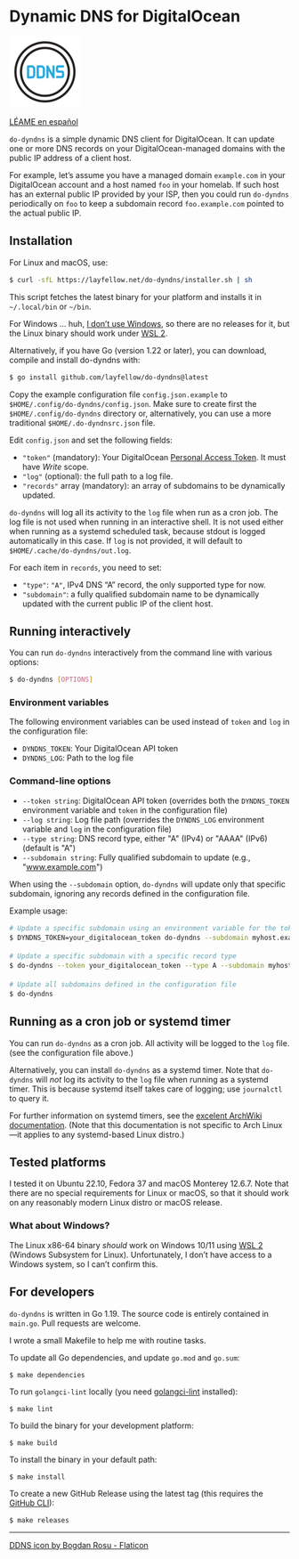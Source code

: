# Dynamic DNS for DigitalOcean

![DDNS](https://raw.githubusercontent.com/layfellow/do-dyndns/main/ddns.png)

[LÉAME en español](README.es.md)

`do-dyndns` is a simple dynamic DNS client for DigitalOcean. It can update one or
more DNS records on your DigitalOcean-managed domains with the public IP address
of a client host.

For example, let’s assume you have a managed domain `example.com` in your DigitalOcean account
and a host named `foo` in your homelab. If such host has an external public IP provided by your ISP,
then you could run `do-dyndns` periodically on `foo` to keep a subdomain record `foo.example.com`
pointed to the actual public IP.

## Installation

For Linux and macOS, use:

```sh
$ curl -sfL https://layfellow.net/do-dyndns/installer.sh | sh
```

This script fetches the latest binary for your platform and installs it in `~/.local/bin` or
`~/bin`.

For Windows ... huh,
[I don’t use Windows](https://www.fsf.org/news/lifes-better-together-when-you-avoid-windows-11),
so there are no releases for it, but the Linux binary should work under
[WSL 2](https://learn.microsoft.com/en-us/windows/wsl/).

Alternatively, if you have Go (version 1.22 or later), you can download, compile and install
do-dyndns with:

```sh
$ go install github.com/layfellow/do-dyndns@latest
```

Copy the example configuration file `config.json.example` to `$HOME/.config/do-dyndns/config.json`.
Make sure to create first the `$HOME/.config/do-dyndns` directory or, alternatively, you can use a more traditional `$HOME/.do-dyndnsrc.json` file.

Edit `config.json` and set the following fields:

- `"token"` (mandatory): Your DigitalOcean [Personal Access Token](https://docs.digitalocean.com/reference/api/create-personal-access-token/). It must have *Write* scope.
- `"log"` (optional): the full path to a log file.
- `"records"` array (mandatory): an array of subdomains to be dynamically updated.

`do-dyndns` will log all its activity to the `log` file when run as a cron job.
The log file is not used when running in an interactive shell. It is not used either
when running as a systemd scheduled task, because stdout is logged automatically
in this case. If `log` is not provided, it will default to `$HOME/.cache/do-dyndns/out.log`.

For each item in `records`, you need to set:

- `"type"`: `"A"`, IPv4 DNS “A” record, the only supported type for now.
- `"subdomain"`: a fully qualified subdomain name to be dynamically updated with the current public
  IP of the client host.

## Running interactively

You can run `do-dyndns` interactively from the command line with various options:

```sh
$ do-dyndns [OPTIONS]
```

### Environment variables

The following environment variables can be used instead of `token` and `log` in the configuration file:

- `DYNDNS_TOKEN`: Your DigitalOcean API token
- `DYNDNS_LOG`: Path to the log file

### Command-line options

- `--token string`: DigitalOcean API token
   (overrides both the `DYNDNS_TOKEN` environment variable and `token` in the configuration file)
- `--log string`: Log file path
   (overrides the `DYNDNS_LOG` environment variable and `log` in the configuration file)
- `--type string`: DNS record type, either "A" (IPv4) or "AAAA" (IPv6) (default is "A")
- `--subdomain string`: Fully qualified subdomain to update (e.g., "www.example.com")

When using the `--subdomain` option, `do-dyndns` will update only that specific subdomain,
ignoring any records defined in the configuration file.

Example usage:

```sh
# Update a specific subdomain using an environment variable for the token
$ DYNDNS_TOKEN=your_digitalocean_token do-dyndns --subdomain myhost.example.com

# Update a specific subdomain with a specific record type
$ do-dyndns --token your_digitalocean_token --type A --subdomain myhost.example.com

# Update all subdomains defined in the configuration file
$ do-dyndns
```

## Running as a cron job or systemd timer

You can run `do-dyndns` as a cron job. All activity will be logged to the `log` file.
(see the configuration file above.)

Alternatively, you can install `do-dyndns` as a systemd timer. Note that `do-dyndns` will
*not* log its activity to the `log` file when running as a systemd timer.
This is because systemd itself takes care of logging; use `journalctl` to query it.

For further information on systemd timers, see the [excelent ArchWiki documentation](https://wiki.archlinux.org/title/Systemd/Timers). (Note that this documentation is not specific to Arch Linux—it applies to any systemd-based Linux distro.)

## Tested platforms

I tested it on Ubuntu 22.10, Fedora 37 and macOS Monterey 12.6.7. Note that there are
no special requirements for Linux or macOS, so that it should work on any reasonably
modern Linux distro or macOS release.

### What about Windows?

The Linux x86-64 binary *should* work on Windows 10/11 using
[WSL 2](https://learn.microsoft.com/en-us/windows/wsl/about) (Windows Subsystem for Linux).
Unfortunately, I don’t have access to a Windows system, so I can’t confirm this.

## For developers

`do-dyndns` is written in Go 1.19. The source code is entirely contained in `main.go`.
Pull requests are welcome.

I wrote a small Makefile to help me with routine tasks.

To update all Go dependencies, and update `go.mod` and `go.sum`:

    $ make dependencies

To run `golangci-lint` locally (you need [golangci-lint](https://golangci-lint.run/) installed):

    $ make lint

To build the binary for your development platform:

    $ make build

To install the binary in your default path:

    $ make install

To create a new GitHub Release using the latest tag (this requires the [GitHub CLI](https://cli.github.com/)):

    $ make releases

---

<a href="https://www.flaticon.com/free-icons/ddns" title="ddns icons">DDNS icon by Bogdan Rosu - Flaticon</a>
